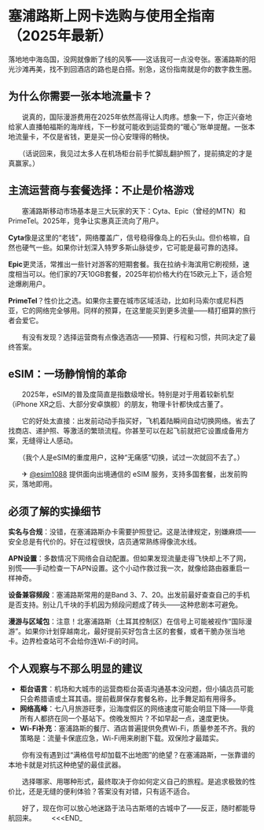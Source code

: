 # 塞浦路斯上网卡选购与使用全指南（2025年最新）

落地地中海岛国，没网就像断了线的风筝——这话我可一点没夸张。塞浦路斯的阳光沙滩再美，找不到回酒店的路也是白搭。别急，这份指南就是你的数字救生圈。

## 为什么你需要一张本地流量卡？

　　说真的，国际漫游费用在2025年依然高得让人肉疼。想象一下，你正兴奋地给家人直播帕福斯的海岸线，下一秒就可能收到运营商的“暖心”账单提醒。一张本地流量卡，不仅是省钱，更是买一份心安理得的畅快。

　　（话说回来，我见过太多人在机场柜台前手忙脚乱翻护照了，提前搞定的才是真赢家。）

## 主流运营商与套餐选择：不止是价格游戏

　　塞浦路斯移动市场基本是三大玩家的天下：Cyta、Epic（曾经的MTN）和PrimeTel。2025年，竞争让实惠真正流向了用户。

**Cyta**像是这里的“老钱”，网络覆盖广，信号稳得像岛上的石头山。但价格嘛，自然也硬气一些。如果你计划深入特罗多斯山脉徒步，它可能是最可靠的选择。

**Epic**更灵活，常推出一些针对游客的短期套餐。我在拉纳卡海滨用它刷视频，速度相当可以。他们家的7天10GB套餐，2025年初价格大约在15欧元上下，适合短途爆刷用户。

**PrimeTel**？性价比之选。如果你主要在城市区域活动，比如利马索尔或尼科西亚，它的网络完全够用。同样的预算，在这里能买到更多流量——精打细算的旅行者会爱它。

　　有没有发现？选择运营商有点像选酒店——预算、行程和习惯，共同决定了最终答案。

## eSIM：一场静悄悄的革命

　　2025年，eSIM的普及度简直是指数级增长。特别是对于用着较新机型（iPhone XR之后、大部分安卓旗舰）的朋友，物理卡针都快成古董了。

　　它的好处太直接：出发前动动手指买好，飞机着陆瞬间自动切换网络。省去了找商店、递护照、等激活的繁琐流程。你甚至可以在起飞前就把它设置成备用方案，无缝得让人感动。

　　（我个人是eSIM的重度用户，这种“无痛感”切换，试过一次就回不去了。）

　　✈ [@esim1088](https://t.me/s/esim1088) 提供面向出境通信的 eSIM 服务，支持多国套餐，出发前购买，落地即用。

## 必须了解的实操细节

**实名与合规**：没错，在塞浦路斯办卡需要护照登记。这是法律规定，别嫌麻烦——安全总是有代价的。好在过程很快，店员通常熟练得像流水线。

**APN设置**：多数情况下网络会自动配置。但如果发现流量走得飞快却上不了网，别慌——手动检查一下APN设置。这个小动作救过我一次，就像给路由器重启一样神奇。

**设备兼容频段**：塞浦路斯常用的是Band 3、7、20。出发前最好查查自己的手机是否支持。别让几千块的手机因为频段问题成了砖头——这种悲剧本可避免。

**漫游与区域包**：注意！北塞浦路斯（土耳其控制区）在信号上可能被视作“国际漫游”。如果你计划穿越南北，最好提前买好包含土区的套餐，或者干脆办张当地卡。边界检查站可不会给你连Wi-Fi的时间。

## 个人观察与不那么明显的建议

-   **柜台语言**：机场和大城市的运营商柜台英语沟通基本没问题，但小镇店员可能只会希腊语或土耳其语。提前截屏保存套餐名称，比手舞足蹈有用得多。
-   **网络高峰**：七八月旅游旺季，沿海度假区的网络速度可能会明显下降——毕竟所有人都挤在同一个基站下。傍晚发照片？不如早起一点，速度更快。
-   **Wi-Fi补充**：塞浦路斯的餐厅、酒店普遍提供免费Wi-Fi，质量参差不齐。我的策略是：流量卡保底应急，Wi-Fi用来刷剧下载。双保险才最踏实。

　　你有没有遇到过“满格信号却加载不出地图”的绝望？在塞浦路斯，一张靠谱的本地卡就是对抗这种绝望的最佳武器。

　　选择哪家、用哪种形式，最终取决于你如何定义自己的旅程。是追求极致的性价比，还是无缝的便利体验？答案没有对错，只有适不适合。

　　好了，现在你可以放心地迷路于法马古斯塔的古城中了——反正，随时都能导航回来。
　　<<<END_